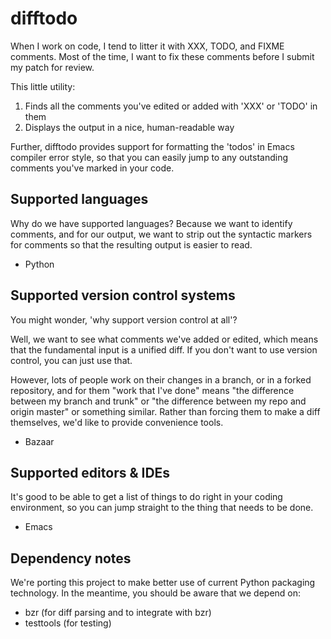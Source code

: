 # difftodo

When I work on code, I tend to litter it with XXX, TODO, and FIXME comments.
Most of the time, I want to fix these comments before I submit my patch for
review.

This little utility:

 1. Finds all the comments you've edited or added with 'XXX' or 'TODO' in them
 2. Displays the output in a nice, human-readable way

Further, difftodo provides support for formatting the 'todos' in Emacs
compiler error style, so that you can easily jump to any outstanding comments
you've marked in your code.

## Supported languages

Why do we have supported languages? Because we want to identify comments, and
for our output, we want to strip out the syntactic markers for comments so
that the resulting output is easier to read.

* Python

## Supported version control systems

You might wonder, 'why support version control at all'?

Well, we want to see what comments we've added or edited, which means that the
fundamental input is a unified diff. If you don't want to use version control,
you can just use that.

However, lots of people work on their changes in a branch, or in a forked
repository, and for them "work that I've done" means "the difference between
my branch and trunk" or "the difference between my repo and origin master" or
something similar. Rather than forcing them to make a diff themselves, we'd
like to provide convenience tools.

* Bazaar

## Supported editors & IDEs

It's good to be able to get a list of things to do right in your coding
environment, so you can jump straight to the thing that needs to be done.

* Emacs


## Dependency notes

We're porting this project to make better use of current Python packaging
technology. In the meantime, you should be aware that we depend on:

* bzr (for diff parsing and to integrate with bzr)
* testtools (for testing)
